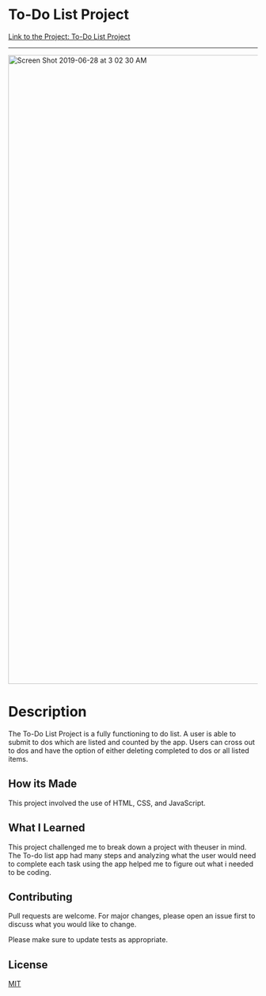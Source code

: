 # To-Do List Project
[Link to the Project: To-Do List Project](todolistproject.netlify.com)
___
<img width="1271" alt="Screen Shot 2019-06-28 at 3 02 30 AM" src="https://user-images.githubusercontent.com/49502261/60324339-89d02b80-9952-11e9-9506-a575b6199400.png">



# Description
The To-Do List Project is a fully functioning to do list. A user is able to submit to dos which are listed and counted by the app. Users can cross out to dos and have the option of either deleting completed to dos or all listed items. 

## How its Made
This project involved the use of HTML, CSS, and JavaScript. 


## What I Learned
This project challenged me to break down a project with theuser in mind. The To-do list app had many steps and analyzing what the user would need to complete each task using the app helped me to figure out what i needed to be coding. 

## Contributing
Pull requests are welcome. For major changes, please open an issue first to discuss what you would like to change.

Please make sure to update tests as appropriate.

## License
[MIT](https://choosealicense.com/licenses/mit/)

